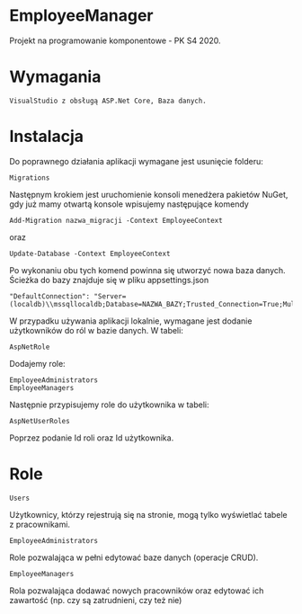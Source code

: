 # EmployeeManager
Projekt na programowanie komponentowe - PK S4 2020.
# Wymagania
```
VisualStudio z obsługą ASP.Net Core, Baza danych.
```
# Instalacja
Do poprawnego działania aplikacji wymagane jest usunięcie folderu:
```
Migrations
```
Następnym krokiem jest uruchomienie konsoli menedżera pakietów NuGet, gdy już mamy otwartą konsole wpisujemy następujące komendy
```
Add-Migration nazwa_migracji -Context EmployeeContext
```
oraz
```
Update-Database -Context EmployeeContext
```
Po wykonaniu obu tych komend powinna się utworzyć nowa baza danych.
Ścieżka do bazy znajduje się w pliku appsettings.json
```
"DefaultConnection": "Server=(localdb)\\mssqllocaldb;Database=NAZWA_BAZY;Trusted_Connection=True;MultipleActiveResultSets=true"
```
W przypadku używania aplikacji lokalnie, wymagane jest dodanie użytkowników do ról w bazie danych.
W tabeli:
```
AspNetRole
```
Dodajemy role:
```
EmployeeAdministrators
EmployeeManagers
```
Następnie przypisujemy role do użytkownika w tabeli:
```
AspNetUserRoles
```
Poprzez podanie Id roli oraz Id użytkownika.

# Role
```
Users
```
Użytkownicy, którzy rejestrują się na stronie, mogą tylko wyświetlać tabele z pracownikami.
```
EmployeeAdministrators
```
Role pozwalająca w pełni edytować baze danych (operacje CRUD).
```
EmployeeManagers
```
Rola pozwalająca dodawać nowych pracowników oraz edytować ich zawartość (np. czy są zatrudnieni, czy też nie)
